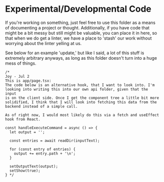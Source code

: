 # Experimental/Developmental Code

If you're working on something, just feel free to use this folder as a 
means of documenting a project or thought. Additionally, if you have 
code that might be a bit messy but still might be valuable, you can
place it in here, so that when we do get a linter, we have a place to
'stash' our work without worrying about the linter yelling at us. 

See below for an example 'update,' but like I said, a lot of this stuff
is extremely arbitrary anyways, as long as this folder doesn't turn into
a huge mess of things.

```
/*
Joy - Jul 2
This is app/page.tsx:
The code below is an alternative hook, that I want to look into. I'm
looking into writing this into our own api folder, given that the input
is on the client side. Once I get the component tree a little bit more
solidified, I think that I will look into fetching this data from the
backend instead of a simple call. 

As of right now, I would most likely do this via a fetch and useEffect
hook from React.

const handleExecuteCommand = async () => {
  let output = '';
  
  const entries = await readDir(inputText);

  for (const entry of entries) {
    output += entry.path + '\n';
  }

  setOutputText(output);
  setShow(true);
} */
```
